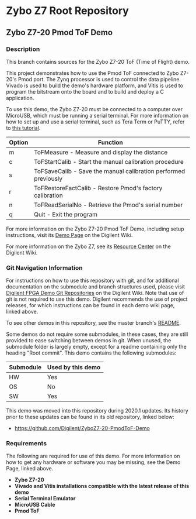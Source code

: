 # Zybo Z7 Root Repository

## Zybo Z7-20 Pmod ToF Demo

### Description

This branch contains sources for the Zybo Z7-20 ToF (Time of Flight) demo.

This project demonstrates how to use the Pmod ToF connected to Zybo Z7-20's Pmod port. The Zynq processor is used to control the data pipeline. Vivado is used to build the demo's hardware platform, and Vitis is used to program the bitstream onto the board and to build and deploy a C application.

To use this demo, the Zybo Z7-20 must be connected to a computer over MicroUSB, which must be running a serial terminal. For more information on how to set up and use a serial terminal, such as Tera Term or PuTTY, refer to [this tutorial](https://reference.digilentinc.com/learn/programmable-logic/tutorials/tera-term).


|Option|Function|
|-|-|
|m|ToFMeasure - Measure and display the distance|
|c|ToFStartCalib - Start the manual calibration procedure|
|s|ToFSaveCalib - Save the manual calibration performed previously|
|r|ToFRestoreFactCalib - Restore Pmod's factory calibration|
|n|ToFReadSerialNo - Retrieve the Pmod's serial number|
|q|Quit - Exit the program|

For more information on the Zybo Z7-20 Pmod ToF Demo, including setup instructions, visit its [Demo Page](https://reference.digilentinc.com/reference/programmable-logic/zybo-z7/demos/pmod-tof) on the Digilent Wiki.

For more information on the Zybo Z7, see its [Resource Center](https://reference.digilentinc.com/reference/programmable-logic/zybo-z7/start) on the Digilent Wiki.

### Git Navigation Information

For instructions on how to use this repository with git, and for additional documentation on the submodule and branch structures used, please visit [Digilent FPGA Demo Git Repositories](https://reference.digilentinc.com/reference/programmable-logic/documents/git) on the Digilent Wiki. Note that use of git is not required to use this demo. Digilent recommends the use of project releases, for which instructions can be found in each demo wiki page, linked above.

To see other demos in this repository, see the master branch's [README](https://github.com/Digilent/Zybo-Z7).

Some demos do not require some submodules, in these cases, they are still provided to ease switching between demos in git. When unused, the submodule folder is largely empty, except for a readme containing only the heading "Root commit". This demo contains the following submodules:

| Submodule | Used by this demo |
|-----------|-------------------|
| HW        | Yes               |
| OS        | No                |
| SW        | Yes               |

This demo was moved into this repository during 2020.1 updates. Its history prior to these updates can be found in its old repository, linked below:
* https://github.com/Digilent/ZyboZ7-20-PmodToF-Demo

### Requirements

The following are required for use of this demo. For more information on how to get any hardware or software you may be missing, see the Demo Page, linked above.

* **Zybo Z7-20**
* **Vivado and Vitis installations compatible with the latest release of this demo**
* **Serial Terminal Emulator**
* **MicroUSB Cable**
* **Pmod ToF**

